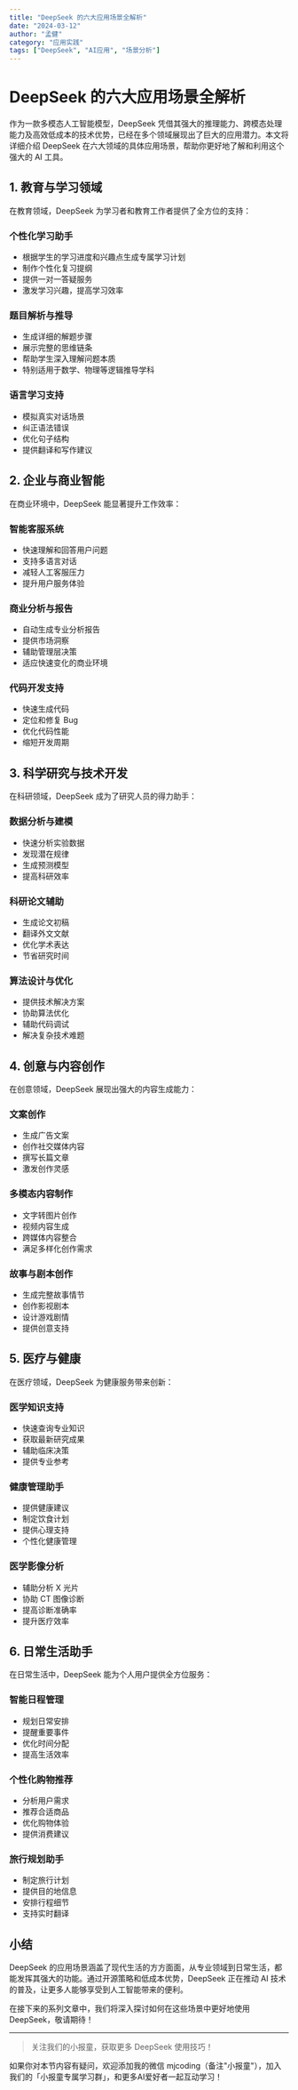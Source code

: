 ```yaml
---
title: "DeepSeek 的六大应用场景全解析"
date: "2024-03-12"
author: "孟健"
category: "应用实践"
tags: ["DeepSeek", "AI应用", "场景分析"]
---
```


# DeepSeek 的六大应用场景全解析

作为一款多模态人工智能模型，DeepSeek 凭借其强大的推理能力、跨模态处理能力及高效低成本的技术优势，已经在多个领域展现出了巨大的应用潜力。本文将详细介绍 DeepSeek 在六大领域的具体应用场景，帮助你更好地了解和利用这个强大的 AI 工具。

## 1. 教育与学习领域

在教育领域，DeepSeek 为学习者和教育工作者提供了全方位的支持：

### 个性化学习助手
- 根据学生的学习进度和兴趣点生成专属学习计划
- 制作个性化复习提纲
- 提供一对一答疑服务
- 激发学习兴趣，提高学习效率

### 题目解析与推导
- 生成详细的解题步骤
- 展示完整的思维链条
- 帮助学生深入理解问题本质
- 特别适用于数学、物理等逻辑推导学科

### 语言学习支持
- 模拟真实对话场景
- 纠正语法错误
- 优化句子结构
- 提供翻译和写作建议

## 2. 企业与商业智能

在商业环境中，DeepSeek 能显著提升工作效率：

### 智能客服系统
- 快速理解和回答用户问题
- 支持多语言对话
- 减轻人工客服压力
- 提升用户服务体验

### 商业分析与报告
- 自动生成专业分析报告
- 提供市场洞察
- 辅助管理层决策
- 适应快速变化的商业环境

### 代码开发支持
- 快速生成代码
- 定位和修复 Bug
- 优化代码性能
- 缩短开发周期

## 3. 科学研究与技术开发

在科研领域，DeepSeek 成为了研究人员的得力助手：

### 数据分析与建模
- 快速分析实验数据
- 发现潜在规律
- 生成预测模型
- 提高科研效率

### 科研论文辅助
- 生成论文初稿
- 翻译外文文献
- 优化学术表达
- 节省研究时间

### 算法设计与优化
- 提供技术解决方案
- 协助算法优化
- 辅助代码调试
- 解决复杂技术难题

## 4. 创意与内容创作

在创意领域，DeepSeek 展现出强大的内容生成能力：

### 文案创作
- 生成广告文案
- 创作社交媒体内容
- 撰写长篇文章
- 激发创作灵感

### 多模态内容制作
- 文字转图片创作
- 视频内容生成
- 跨媒体内容整合
- 满足多样化创作需求

### 故事与剧本创作
- 生成完整故事情节
- 创作影视剧本
- 设计游戏剧情
- 提供创意支持

## 5. 医疗与健康

在医疗领域，DeepSeek 为健康服务带来创新：

### 医学知识支持
- 快速查询专业知识
- 获取最新研究成果
- 辅助临床决策
- 提供专业参考

### 健康管理助手
- 提供健康建议
- 制定饮食计划
- 提供心理支持
- 个性化健康管理

### 医学影像分析
- 辅助分析 X 光片
- 协助 CT 图像诊断
- 提高诊断准确率
- 提升医疗效率

## 6. 日常生活助手

在日常生活中，DeepSeek 能为个人用户提供全方位服务：

### 智能日程管理
- 规划日常安排
- 提醒重要事件
- 优化时间分配
- 提高生活效率

### 个性化购物推荐
- 分析用户需求
- 推荐合适商品
- 优化购物体验
- 提供消费建议

### 旅行规划助手
- 制定旅行计划
- 提供目的地信息
- 安排行程细节
- 支持实时翻译

## 小结

DeepSeek 的应用场景涵盖了现代生活的方方面面，从专业领域到日常生活，都能发挥其强大的功能。通过开源策略和低成本优势，DeepSeek 正在推动 AI 技术的普及，让更多人能够享受到人工智能带来的便利。

在接下来的系列文章中，我们将深入探讨如何在这些场景中更好地使用 DeepSeek，敬请期待！

---

> 关注我们的小报童，获取更多 DeepSeek 使用技巧！ 

如果你对本节内容有疑问，欢迎添加我的微信 mjcoding（备注"小报童"），加入我们的「小报童专属学习群」，和更多AI爱好者一起互动学习！ 